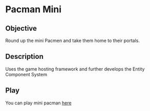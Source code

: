 # Pacman Mini

## Objective
Round up the mini Pacmen and take them home to their portals.

## Description

Uses the game hosting framework and further develops the Entity Component System

## Play

You can play mini pacman [here](www.server.mp.blakemasondev.com)